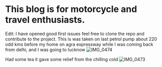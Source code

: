# This blog is for motorcycle and travel enthusiasts. 
Edit: I have opened good first issues feel free to clone the repo and contribute to the project. 
This is was taken on last petrol pump about 220 odd kms before my home on agra expressway while I was coming back from delhi,
and I was going to lucknow
![IMG_0474](https://user-images.githubusercontent.com/80459650/220903317-585d9c6f-9d0a-4819-bddd-f975ed404ae5.jpg)


 
Had some tea it gave some relief from the chilling cold
![IMG_0473](https://user-images.githubusercontent.com/80459650/220899310-9778c5e7-07c9-4bd6-baee-6fddbbbdca69.jpg)
